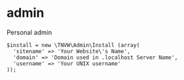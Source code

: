 admin
=====

Personal admin

    $install = new \TNVW\Admin\Install (array(
      'sitename' => 'Your Website\'s Name',
      'domain' => 'Domain used in .localhost Server Name',
      'username' => 'Your UNIX username'
    ));
